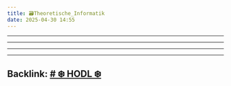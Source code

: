 ```yaml
---
title: 🗃️Theoretische_Informatik
date: 2025-04-30 14:55
---
```


----







----

----

----
Backlink: [# ❄️ HODL ❄️](/index)
----
